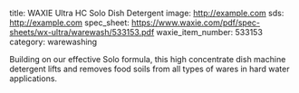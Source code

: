 title: WAXIE Ultra HC Solo Dish Detergent
image: http://example.com 
sds: http://example.com
spec_sheet: https://www.waxie.com/pdf/spec-sheets/wx-ultra/warewash/533153.pdf
waxie_item_number: 533153
category: warewashing

Building on our effective Solo formula, this high concentrate dish machine detergent lifts and removes food soils from all types of wares in hard water applications.

